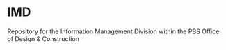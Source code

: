 # IMD
Repository for the Information Management Division within the PBS Office of Design &amp; Construction
